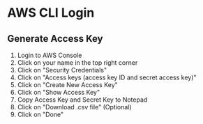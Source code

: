 # AWS CLI Login
## Generate Access Key
1. Login to AWS Console
2. Click on your name in the top right corner
3. Click on "Security Credentials"
4. Click on "Access keys (access key ID and secret access key)"
5. Click on "Create New Access Key"
6. Click on "Show Access Key"
7. Copy Access Key and Secret Key to Notepad
8. Click on "Download .csv file" (Optional)
9. Click on "Done"
